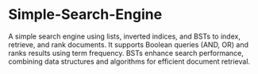 # Simple-Search-Engine
A simple search engine using lists, inverted indices, and BSTs to index, retrieve, and rank documents. It supports Boolean queries (AND, OR) and ranks results using term frequency. BSTs enhance search performance, combining data structures and algorithms for efficient document retrieval.

